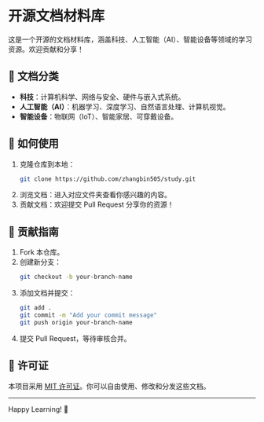 
# 开源文档材料库

这是一个开源的文档材料库，涵盖科技、人工智能（AI）、智能设备等领域的学习资源。欢迎贡献和分享！

## 📂 文档分类

- **科技**：计算机科学、网络与安全、硬件与嵌入式系统。
- **人工智能（AI）**：机器学习、深度学习、自然语言处理、计算机视觉。
- **智能设备**：物联网（IoT）、智能家居、可穿戴设备。

## 🚀 如何使用

1. 克隆仓库到本地：
   ```bash
   git clone https://github.com/zhangbin505/study.git
   ```
2. 浏览文档：进入对应文件夹查看你感兴趣的内容。
3. 贡献文档：欢迎提交 Pull Request 分享你的资源！

## 🤝 贡献指南

1. Fork 本仓库。
2. 创建新分支：
   ```bash
   git checkout -b your-branch-name
   ```
3. 添加文档并提交：
   ```bash
   git add .
   git commit -m "Add your commit message"
   git push origin your-branch-name
   ```
4. 提交 Pull Request，等待审核合并。

## 📜 许可证

本项目采用 [MIT 许可证](LICENSE)。你可以自由使用、修改和分发这些文档。

---

Happy Learning! 🚀
```
